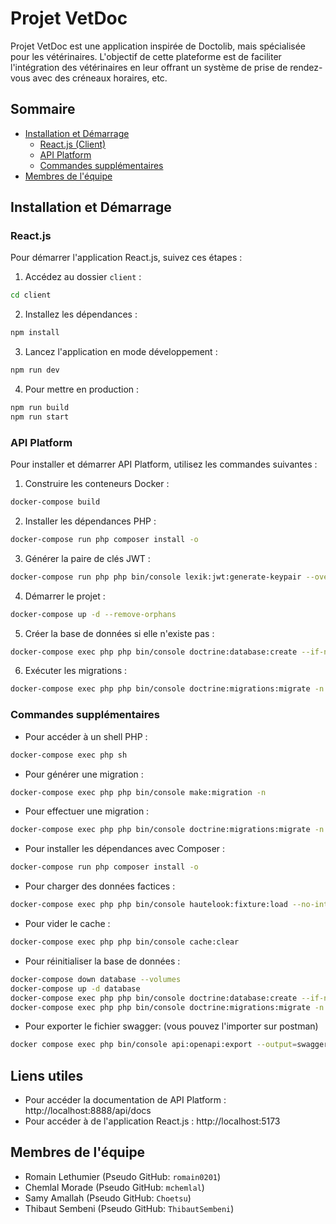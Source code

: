 # Projet VetDoc

Projet VetDoc est une application inspirée de Doctolib, mais spécialisée pour les vétérinaires. L'objectif de cette plateforme est de faciliter l'intégration des vétérinaires en leur offrant un système de prise de rendez-vous avec des créneaux horaires, etc.

## Sommaire

- [Installation et Démarrage](#installation-et-démarrage)
    - [React.js (Client)](#reactjs)
    - [API Platform](#api-platform)
    - [Commandes supplémentaires](#commandes-supplémentaires)
- [Membres de l'équipe](#membres-de-léquipe)

## Installation et Démarrage

### React.js

Pour démarrer l'application React.js, suivez ces étapes :

1. Accédez au dossier `client` :

```bash
cd client
```

2. Installez les dépendances :

```bash
npm install
```

3. Lancez l'application en mode développement :

```bash
npm run dev
```

4. Pour mettre en production :

```bash
npm run build
npm run start
```


### API Platform

Pour installer et démarrer API Platform, utilisez les commandes suivantes :

1. Construire les conteneurs Docker :

```bash
docker-compose build
```

2. Installer les dépendances PHP :

```bash
docker-compose run php composer install -o
```

3. Générer la paire de clés JWT :

```bash
docker-compose run php php bin/console lexik:jwt:generate-keypair --overwrite --no-interaction
```

4. Démarrer le projet :

```bash
docker-compose up -d --remove-orphans
```

5. Créer la base de données si elle n'existe pas :

```bash
docker-compose exec php php bin/console doctrine:database:create --if-not-exists
```


6. Exécuter les migrations :

```bash
docker-compose exec php php bin/console doctrine:migrations:migrate -n
```


### Commandes supplémentaires

- Pour accéder à un shell PHP :

```bash
docker-compose exec php sh
```
- Pour générer une migration :
```bash
docker-compose exec php php bin/console make:migration -n
```

- Pour effectuer une migration :
```bash
docker-compose exec php php bin/console doctrine:migrations:migrate -n
```

- Pour installer les dépendances avec Composer :
```bash
docker-compose run php composer install -o
```

- Pour charger des données factices :
```bash
docker-compose exec php php bin/console hautelook:fixture:load --no-interaction
```

- Pour vider le cache :
```bash
docker-compose exec php php bin/console cache:clear
```
- Pour réinitialiser la base de données :
```bash
docker-compose down database --volumes
docker-compose up -d database
docker-compose exec php php bin/console doctrine:database:create --if-not-exists
docker-compose exec php php bin/console doctrine:migrations:migrate -n
```
- Pour exporter le fichier swagger: (vous pouvez l'importer sur postman)
```bash
docker compose exec php bin/console api:openapi:export --output=swagger_docs.json
```
## Liens utiles
- Pour accéder la documentation de API Platform : http://localhost:8888/api/docs
- Pour accéder à de l'application React.js : http://localhost:5173

## Membres de l'équipe

- Romain Lethumier (Pseudo GitHub: `romain0201`)
- Chemlal Morade (Pseudo GitHub: `mchemlal`)
- Samy Amallah (Pseudo GitHub: `Choetsu`)
- Thibaut Sembeni (Pseudo GitHub: `ThibautSembeni`)

